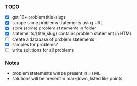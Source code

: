 ### TODO

- [x] get 10+ problem title-slugs
- [x] scrape some problems statements using URL
- [x] store (some) problem statements in folder
- [x] statements/{title_slug} contains problem statement in HTML
- [ ] create a database of problem statements
- [x] samples for problems?
- [ ] write solutions for all problems

### Notes
- problem statements will be present in HTML
- solutions will be present in markdown, listed like points
